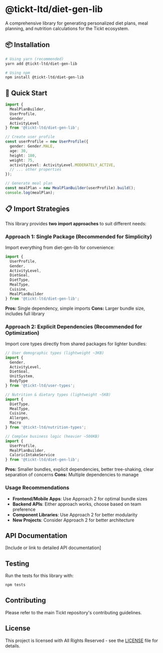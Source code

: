 # @tickt-ltd/diet-gen-lib

A comprehensive library for generating personalized diet plans, meal planning, and nutrition calculations for the Tickt ecosystem.

## 📦 Installation

```bash
# Using yarn (recommended)
yarn add @tickt-ltd/diet-gen-lib

# Using npm
npm install @tickt-ltd/diet-gen-lib
```

## 🚀 Quick Start

```typescript
import { 
  MealPlanBuilder, 
  UserProfile, 
  Gender, 
  ActivityLevel 
} from '@tickt-ltd/diet-gen-lib';

// Create user profile
const userProfile = new UserProfile({
  gender: Gender.MALE,
  age: 30,
  height: 180,
  weight: 75,
  activityLevel: ActivityLevel.MODERATELY_ACTIVE,
  // ... other properties
});

// Generate meal plan
const mealPlan = new MealPlanBuilder(userProfile).build();
console.log(mealPlan);
```

## 📋 Import Strategies

This library provides **two import approaches** to suit different needs:

### **Approach 1: Single Package (Recommended for Simplicity)**
Import everything from diet-gen-lib for convenience:

```typescript
import { 
  UserProfile,
  Gender,
  ActivityLevel,
  DietGoal,
  DietType,
  MealType,
  Cuisine,
  MealPlanBuilder
} from '@tickt-ltd/diet-gen-lib';
```

**Pros:** Single dependency, simple imports
**Cons:** Larger bundle size, includes full library

### **Approach 2: Explicit Dependencies (Recommended for Optimization)**
Import core types directly from shared packages for lighter bundles:

```typescript
// User demographic types (lightweight ~3KB)
import { 
  Gender, 
  ActivityLevel, 
  DietGoal,
  UnitSystem,
  BodyType
} from '@tickt-ltd/user-types';

// Nutrition & dietary types (lightweight ~5KB)
import { 
  DietType, 
  MealType, 
  Cuisine,
  Allergen,
  Macro
} from '@tickt-ltd/nutrition-types';

// Complex business logic (heavier ~500KB)
import { 
  UserProfile,
  MealPlanBuilder,
  CaloricIntakeService 
} from '@tickt-ltd/diet-gen-lib';
```

**Pros:** Smaller bundles, explicit dependencies, better tree-shaking, clear separation of concerns
**Cons:** Multiple dependencies to manage

### **Usage Recommendations**

- **Frontend/Mobile Apps**: Use Approach 2 for optimal bundle sizes
- **Backend APIs**: Either approach works, choose based on team preference  
- **Component Libraries**: Use Approach 2 for better modularity
- **New Projects**: Consider Approach 2 for better architecture

## API Documentation

[Include or link to detailed API documentation]

## Testing

Run the tests for this library with:

```bash
npm tests
```

## Contributing

Please refer to the main Tickt repository's contributing guidelines.

## License

This project is licensed with All Rights Reserved - see the [LICENSE](../../LICENSE.txt) file for details.
